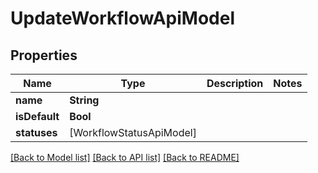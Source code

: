 # UpdateWorkflowApiModel

## Properties
Name | Type | Description | Notes
------------ | ------------- | ------------- | -------------
**name** | **String** |  | 
**isDefault** | **Bool** |  | 
**statuses** | [WorkflowStatusApiModel] |  | 

[[Back to Model list]](../README.md#documentation-for-models) [[Back to API list]](../README.md#documentation-for-api-endpoints) [[Back to README]](../README.md)


